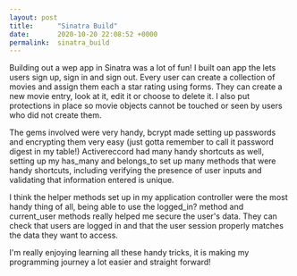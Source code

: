 ```yaml
---
layout: post
title:      "Sinatra Build"
date:       2020-10-20 22:08:52 +0000
permalink:  sinatra_build
---
```



Building out a wep app in Sinatra was a lot of fun! I built oan app the lets users sign up, sign in and sign out. Every user can create a collection of movies and assign them each a star rating using forms. They can create a new movie entry, look at it, edit it or choose to delete it. I also put protections in place so movie objects cannot be touched or seen by users who did not create them.

The gems involved were very handy, bcrypt made setting up passwords and encrypting them very easy (just gotta remember to call it password digest in my table!) Activereccord had many handy shortcuts as well, setting up my has_many and belongs_to set up many methods that were handy shortcuts, including verifying the presence of user inputs and validating that information entered is unique.

I think the helper methods set up in my application controller were the most handy thing of all, being able to use the logged_in? method and current_user methods really helped me secure the user's data. They can check that users are logged in and that the user session properly matches the data they want to access.

I'm really enjoying learning all these handy tricks, it is making my programming journey a lot easier and straight forward!
